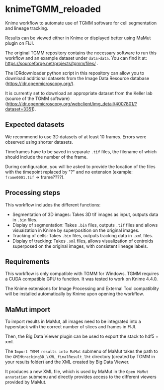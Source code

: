 # knimeTGMM_reloaded

Knime workflow to automate use of TGMM software for cell segmentation and lineage tracking.

Results can be viewed either in Knime or displayed better using MaMut plugin on FIJI.

The original TGMM repository contains the necessary software to run this workflow and an example dataset under `data>data`. You can find it at: https://sourceforge.net/projects/tgmm/files/ .

The IDRdownloader python script in this repository can allow you to download additional datasets from the Image Data Resource database (https://idr.openmicroscopy.org/).

It is currently set to download an appropriate dataset from the Keller lab (source of the TGMM software) (https://idr.openmicroscopy.org/webclient/img_detail/4007801/?dataset=3351).

## Expected datasets

We recommend to use 3D datasets of at least 10 frames. Errors were observed using shorter datasets.

Timeframes have to be saved in separate `.tif` files, the filename of which should include the number of the frame.

During configuration, you will be asked to provide the location of the files with the timepoint replaced by "?" and no extension (example: `frame0001.tif` -> frame????).

## Processing steps

This workflow includes the different functions:

- Segmentation of 3D images: Takes 3D tif images as input, outputs data in `.bin` files.
- Display of segmentation: Takes `.bin` files, outputs `.tif` files and allows visuaization in Knime by superposition on the original images.
- Tracking of cells: Takes `.bin` files, outputs tracking data in `.xml` files.
- Display of tracking: Takes `.xml` files, allows visualization of centroids superposed on the original images, with consistent lineage labels.

## Requirements

This workflow is only compatible with TGMM for Windows. TGMM requires a CUDA compatible GPU to function. It was tested to work on Knime 4.4.0.

The Knime extensions for Image Processing and External Tool compatiblity will be installed automatically by Knime upon opening the workflow.

## MaMut import

To import results in MaMut, all images need to be integrated into a hyperstack with the correct number of slices and frames in FIJI.

Then, the Big Data Viewer plugin can be used to export the stack to hdf5 + xml.

The `Import TGMM results into MaMut` submenu of MaMut takes the path to the `GMEMtracking3D_\XML_finalResult_lht` directory (created by TGMM in your results folder) and the XML created by Big Data Viewer.

It produces a new XML file, which is used by MaMut in the `Open MaMut annotation` submenu and directly provides access to the different viewers provided by MaMut.
